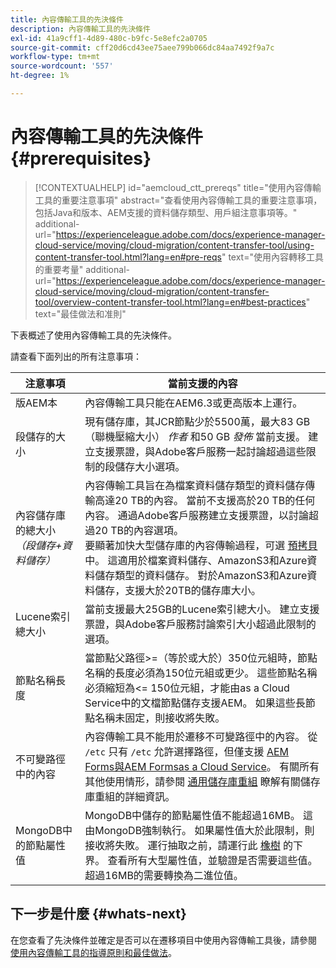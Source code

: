 ```yaml
---
title: 內容傳輸工具的先決條件
description: 內容傳輸工具的先決條件
exl-id: 41a9cff1-4d89-480c-b9fc-5e8efc2a0705
source-git-commit: cff20d6cd43ee75aee799b066dc84aa7492f9a7c
workflow-type: tm+mt
source-wordcount: '557'
ht-degree: 1%

---
```


# 內容傳輸工具的先決條件 {#prerequisites}

>[!CONTEXTUALHELP]
>id="aemcloud_ctt_prereqs"
>title="使用內容傳輸工具的重要注意事項"
>abstract="查看使用內容傳輸工具的重要注意事項，包括Java和版本、AEM支援的資料儲存類型、用戶組注意事項等。"
>additional-url="https://experienceleague.adobe.com/docs/experience-manager-cloud-service/moving/cloud-migration/content-transfer-tool/using-content-transfer-tool.html?lang=en#pre-reqs" text="使用內容轉移工具的重要考量"
>additional-url="https://experienceleague.adobe.com/docs/experience-manager-cloud-service/moving/cloud-migration/content-transfer-tool/overview-content-transfer-tool.html?lang=en#best-practices" text="最佳做法和准則"

下表概述了使用內容傳輸工具的先決條件。

請查看下面列出的所有注意事項：

| 注意事項 | 當前支援的內容 |
|--- |--- |
| 版AEM本 | 內容傳輸工具只能在AEM6.3或更高版本上運行。 |
| 段儲存的大小 | 現有儲存庫，其JCR節點少於5500萬，最大83 GB（聯機壓縮大小） *作者* 和50 GB *發佈* 當前支援。 建立支援票證，與Adobe客戶服務一起討論超過這些限制的段儲存大小選項。 |
| 內容儲存庫的總大小 <br>*（段儲存+資料儲存）* | 內容傳輸工具旨在為檔案資料儲存類型的資料儲存傳輸高達20 TB的內容。 當前不支援高於20 TB的任何內容。 通過Adobe客戶服務建立支援票證，以討論超過20 TB的內容選項。 <br>要顯著加快大型儲存庫的內容傳輸過程，可選 [預拷貝](https://experienceleague.adobe.com/docs/experience-manager-cloud-service/moving/cloud-migration/content-transfer-tool/handling-large-content-repositories.html?lang=en#setting-up-pre-copy-step) 中。 這適用於檔案資料儲存、AmazonS3和Azure資料儲存類型的資料儲存。 對於AmazonS3和Azure資料儲存，支援大於20TB的儲存庫大小。 |
| Lucene索引總大小 | 當前支援最大25GB的Lucene索引總大小。 建立支援票證，與Adobe客戶服務討論索引大小超過此限制的選項。 |
| 節點名稱長度 | 當節點父路徑>=（等於或大於）350位元組時，節點名稱的長度必須為150位元組或更少。 這些節點名稱必須縮短為&lt;= 150位元組，才能由as a Cloud Service中的文檔節點儲存支援AEM。 如果這些長節點名稱未固定，則接收將失敗。 |
| 不可變路徑中的內容 | 內容傳輸工具不能用於遷移不可變路徑中的內容。 從 `/etc` 只有 `/etc` 允許選擇路徑，但僅支援 [AEM Forms與AEM Formsas a Cloud Service](https://experienceleague.adobe.com/docs/experience-manager-forms-cloud-service/forms/migrate-to-forms-as-a-cloud-service.html?lang=en#paths-of-various-aem-forms-specific-assets)。 有關所有其他使用情形，請參閱 [通用儲存庫重組](https://experienceleague.adobe.com/docs/experience-manager-64/deploying/restructuring/all-repository-restructuring-in-aem-6-4.html?lang=en#restructuring) 瞭解有關儲存庫重組的詳細資訊。 |
| MongoDB中的節點屬性值 | MongoDB中儲存的節點屬性值不能超過16MB。 這由MongoDB強制執行。 如果屬性值大於此限制，則接收將失敗。 運行抽取之前，請運行此 [橡樹](https://repo1.maven.org/maven2/org/apache/jackrabbit/oak-run/1.38.0/oak-run-1.38.0.jar) 的下界。 查看所有大型屬性值，並驗證是否需要這些值。 超過16MB的需要轉換為二進位值。 |

## 下一步是什麼 {#whats-next}

在您查看了先決條件並確定是否可以在遷移項目中使用內容傳輸工具後，請參閱 [使用內容傳輸工具的指導原則和最佳做法](https://experienceleague.adobe.com/docs/experience-manager-cloud-service/moving/cloud-migration/content-transfer-tool/guidelines-best-practices-content-transfer-tool.html?lang=en)。
